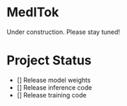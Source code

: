 # MedITok
Under construction. Please stay tuned! 


# Project Status
- [] Release model weights
- [] Release inference code
- [] Release training code

  
